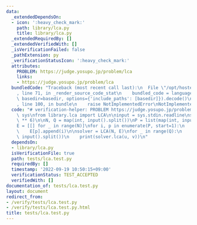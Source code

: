```yaml
---
data:
  _extendedDependsOn:
  - icon: ':heavy_check_mark:'
    path: library/lca.py
    title: library/lca.py
  _extendedRequiredBy: []
  _extendedVerifiedWith: []
  _isVerificationFailed: false
  _pathExtension: py
  _verificationStatusIcon: ':heavy_check_mark:'
  attributes:
    PROBLEM: https://judge.yosupo.jp/problem/lca
    links:
    - https://judge.yosupo.jp/problem/lca
  bundledCode: "Traceback (most recent call last):\n  File \"/opt/hostedtoolcache/PyPy/3.7.13/x64/site-packages/onlinejudge_verify/documentation/build.py\"\
    , line 71, in _render_source_code_stat\n    bundled_code = language.bundle(stat.path,\
    \ basedir=basedir, options={'include_paths': [basedir]}).decode()\n  File \"/opt/hostedtoolcache/PyPy/3.7.13/x64/site-packages/onlinejudge_verify/languages/python.py\"\
    , line 100, in bundle\n    raise NotImplementedError\nNotImplementedError\n"
  code: "# verification-helper: PROBLEM https://judge.yosupo.jp/problem/lca\nimport\
    \ sys\nfrom library.lca import LCA\n\ninput = sys.stdin.readline\nsys.setrecursionlimit(10\
    \ ** 6)\n\nN, Q = map(int, input().split())\nP = list(map(int, input().split()))\n\
    E = [[] for _ in range(N)]\nfor i, p in enumerate(P, start=1):\n    E[i].append(p)\n\
    \    E[p].append(i)\n\nsolver = LCA(N, E)\nfor _ in range(Q):\n    u, v = map(int,\
    \ input().split())\n    print(solver.lca(u, v))\n"
  dependsOn:
  - library/lca.py
  isVerificationFile: true
  path: tests/lca.test.py
  requiredBy: []
  timestamp: '2022-09-19 10:50:15+09:00'
  verificationStatus: TEST_ACCEPTED
  verifiedWith: []
documentation_of: tests/lca.test.py
layout: document
redirect_from:
- /verify/tests/lca.test.py
- /verify/tests/lca.test.py.html
title: tests/lca.test.py
---
```

